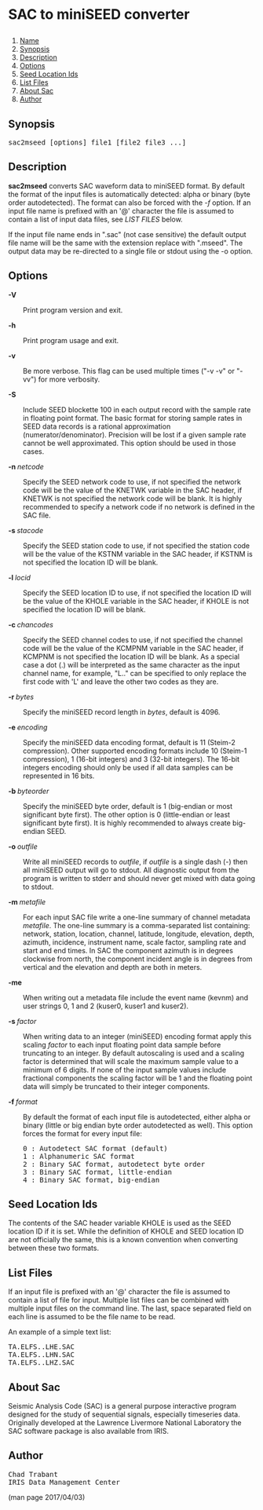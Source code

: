 # <p >SAC to miniSEED converter</p>

1. [Name](#)
1. [Synopsis](#synopsis)
1. [Description](#description)
1. [Options](#options)
1. [Seed Location Ids](#seed-location-ids)
1. [List Files](#list-files)
1. [About Sac](#about-sac)
1. [Author](#author)

## <a id='synopsis'>Synopsis</a>

<pre >
sac2mseed [options] file1 [file2 file3 ...]
</pre>

## <a id='description'>Description</a>

<p ><b>sac2mseed</b> converts SAC waveform data to miniSEED format.  By default the format of the input files is automatically detected: alpha or binary (byte order autodetected).  The format can also be forced with the <i>-f</i> option.  If an input file name is prefixed with an '@' character the file is assumed to contain a list of input data files, see <i>LIST FILES</i> below.</p>

<p >If the input file name ends in ".sac" (not case sensitive) the default output file name will be the same with the extension replace with ".mseed".  The output data may be re-directed to a single file or stdout using the -o option.</p>

## <a id='options'>Options</a>

<b>-V</b>

<p style="padding-left: 30px;">Print program version and exit.</p>

<b>-h</b>

<p style="padding-left: 30px;">Print program usage and exit.</p>

<b>-v</b>

<p style="padding-left: 30px;">Be more verbose.  This flag can be used multiple times ("-v -v" or "-vv") for more verbosity.</p>

<b>-S</b>

<p style="padding-left: 30px;">Include SEED blockette 100 in each output record with the sample rate in floating point format.  The basic format for storing sample rates in SEED data records is a rational approximation (numerator/denominator).  Precision will be lost if a given sample rate cannot be well approximated.  This option should be used in those cases.</p>

<b>-n </b><i>netcode</i>

<p style="padding-left: 30px;">Specify the SEED network code to use, if not specified the network code will be the value of the KNETWK variable in the SAC header, if KNETWK is not specified the network code will be blank.  It is highly recommended to specify a network code if no network is defined in the SAC file.</p>

<b>-s </b><i>stacode</i>

<p style="padding-left: 30px;">Specify the SEED station code to use, if not specified the station code will be the value of the KSTNM variable in the SAC header, if KSTNM is not specified the location ID will be blank.</p>

<b>-l </b><i>locid</i>

<p style="padding-left: 30px;">Specify the SEED location ID to use, if not specified the location ID will be the value of the KHOLE variable in the SAC header, if KHOLE is not specified the location ID will be blank.</p>

<b>-c </b><i>chancodes</i>

<p style="padding-left: 30px;">Specify the SEED channel codes to use, if not specified the channel code will be the value of the KCMPNM variable in the SAC header, if KCMPNM is not specified the location ID will be blank.  As a special case a dot (.) will be interpreted as the same character as the input channel name, for example, "L.." can be specified to only replace the first code with 'L' and leave the other two codes as they are.</p>

<b>-r </b><i>bytes</i>

<p style="padding-left: 30px;">Specify the miniSEED record length in <i>bytes</i>, default is 4096.</p>

<b>-e </b><i>encoding</i>

<p style="padding-left: 30px;">Specify the miniSEED data encoding format, default is 11 (Steim-2 compression).  Other supported encoding formats include 10 (Steim-1 compression), 1 (16-bit integers) and 3 (32-bit integers).  The 16-bit integers encoding should only be used if all data samples can be represented in 16 bits.</p>

<b>-b </b><i>byteorder</i>

<p style="padding-left: 30px;">Specify the miniSEED byte order, default is 1 (big-endian or most significant byte first).  The other option is 0 (little-endian or least significant byte first).  It is highly recommended to always create big-endian SEED.</p>

<b>-o </b><i>outfile</i>

<p style="padding-left: 30px;">Write all miniSEED records to <i>outfile</i>, if <i>outfile</i> is a single dash (-) then all miniSEED output will go to stdout.  All diagnostic output from the program is written to stderr and should never get mixed with data going to stdout.</p>

<b>-m </b><i>metafile</i>

<p style="padding-left: 30px;">For each input SAC file write a one-line summary of channel metadata <i>metafile</i>.  The one-line summary is a comma-separated list containing: network, station, location, channel, latitude, longitude, elevation, depth, azimuth, incidence, instrument name, scale factor, sampling rate and start and end times.  In SAC the component azimuth is in degrees clockwise from north, the component incident angle is in degrees from vertical and the elevation and depth are both in meters.</p>

<b>-me</b>

<p style="padding-left: 30px;">When writing out a metadata file include the event name (kevnm) and user strings 0, 1 and 2 (kuser0, kuser1 and kuser2).</p>

<b>-s </b><i>factor</i>

<p style="padding-left: 30px;">When writing data to an integer (miniSEED) encoding format apply this scaling <i>factor</i> to each input floating point data sample before truncating to an integer.  By default autoscaling is used and a scaling factor is determined that will scale the maximum sample value to a minimum of 6 digits.  If none of the input sample values include fractional components the scaling factor will be 1 and the floating point data will simply be truncated to their integer components.</p>

<b>-f </b><i>format</i>

<p style="padding-left: 30px;">By default the format of each input file is autodetected, either alpha or binary (little or big endian byte order autodetected as well). This option forces the format for every input file:</p>

<pre style="padding-left: 30px;">
0 : Autodetect SAC format (default)
1 : Alphanumeric SAC format
2 : Binary SAC format, autodetect byte order
3 : Binary SAC format, little-endian
4 : Binary SAC format, big-endian
</pre>

## <a id='seed-location-ids'>Seed Location Ids</a>

<p >The contents of the SAC header variable KHOLE is used as the SEED location ID if it is set.  While the definition of KHOLE and SEED location ID are not officially the same, this is a known convention when converting between these two formats.</p>

## <a id='list-files'>List Files</a>

<p >If an input file is prefixed with an '@' character the file is assumed to contain a list of file for input.  Multiple list files can be combined with multiple input files on the command line.  The last, space separated field on each line is assumed to be the file name to be read.</p>

<p >An example of a simple text list:</p>

<pre >
TA.ELFS..LHE.SAC
TA.ELFS..LHN.SAC
TA.ELFS..LHZ.SAC
</pre>

## <a id='about-sac'>About Sac</a>

<p >Seismic Analysis Code (SAC) is a general purpose interactive program designed for the study of sequential signals, especially timeseries data.  Originally developed at the Lawrence Livermore National Laboratory the SAC software package is also available from IRIS.</p>

## <a id='author'>Author</a>

<pre >
Chad Trabant
IRIS Data Management Center
</pre>


(man page 2017/04/03)
